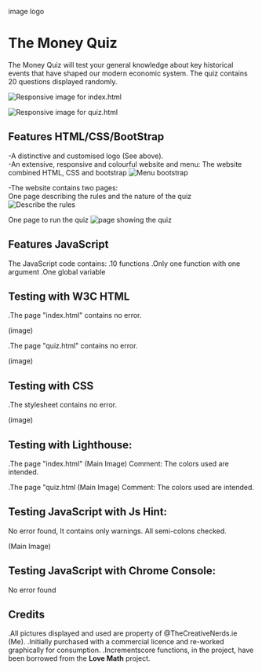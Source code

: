 image logo

# The Money Quiz

The Money Quiz will test your general knowledge about key historical events that have shaped our modern economic system.
The quiz contains 20 questions displayed randomly.

![Responsive image for index.html](https://github.com/user-attachments/assets/ceae7110-ca24-4830-8b01-daaba7eaf255)

![Responsive image for quiz.html](https://github.com/user-attachments/assets/376c51f1-79e2-4b43-b1b9-c26d9ee3dead)

## Features HTML/CSS/BootStrap

-A distinctive and customised logo (See above).<br>
-An extensive, responsive and colourful website and menu: The website combined HTML, CSS and bootstrap
![Menu bootstrap](https://github.com/user-attachments/assets/4c9701b7-154a-42ab-b84c-4c954aa5cf39)

-The website contains two pages:<br>
One page describing the rules and the nature of the quiz
![Describe the rules](https://github.com/user-attachments/assets/44c04d94-567a-41a5-bd41-9c62226901d1)

One page to run the quiz
![page showing the quiz](https://github.com/user-attachments/assets/f31e3926-3cf5-4d21-9226-37e1c995942b)

## Features JavaScript

The JavaScript code contains:
.10 functions
.Only one function with one argument
.One global variable

## Testing with W3C HTML

.The page "index.html" contains no error.

(image)

.The page "quiz.html" contains no error.

(image)

## Testing with CSS

.The stylesheet contains no error.

(image)

## Testing with Lighthouse:

.The page "index.html"
(Main Image)
Comment: The colors used are intended.

.The page "quiz.html
(Main Image)
Comment: The colors used are intended.

## Testing JavaScript with Js Hint:

No error found, It contains only warnings.
All semi-colons checked.

(Main Image)

## Testing JavaScript with Chrome Console:

No error found

## Credits

.All pictures displayed and used are property of @TheCreativeNerds.ie (Me).
.Initially purchased with a commercial licence and re-worked graphically for consumption.
.Incrementscore functions, in the project, have been borrowed from the <strong>Love Math</strong> project.
